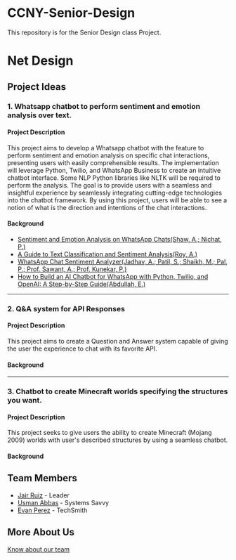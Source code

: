 # CCNY-Senior-Design
This repository is for the Senior Design class Project. 

# Net Design 

## Project Ideas
### 1. Whatsapp chatbot to perform sentiment and emotion analysis over text.
#### Project Description
This project aims to develop a Whatsapp chatbot with the feature to perform sentiment and emotion analysis on specific chat interactions, presenting users with easily comprehensible results.
The implementation will leverage Python, Twilio, and WhatsApp Business to create an intuitive chatbot interface. Some NLP Python libraries like NLTK will be required to perform the analysis. 
The goal is to provide users with a seamless and insightful experience by seamlessly integrating cutting-edge technologies into the chatbot framework. By using this project, users will be able to see a notion of what is the direction and intentions of the chat interactions. 
#### Background
- [Sentiment and Emotion Analysis on WhatsApp Chats(Shaw, A.; Nichat, P.)](https://www.researchgate.net/profile/Ankit-Shaw-5/publication/355961441_Sentiment_and_Emotion_Analysis_on_WhatsApp_Chats/links/6186712707be5f31b74d4c40/Sentiment-and-Emotion-Analysis-on-WhatsApp-Chats.pdf)
- [A Guide to Text Classification and Sentiment Analysis(Roy, A.)](https://towardsdatascience.com/a-guide-to-text-classification-and-sentiment-analysis-2ab021796317)
- [WhatsApp Chat Sentiment Analyzer(Jadhav, A.; Patil, S.; Shaikh, M.; Pal, P.; Prof. Sawant, A.; Prof. Kunekar, P.)](https://d1wqtxts1xzle7.cloudfront.net/95681889/WhatsApp_Chat_Sentiment_Analyzer-libre.pdf?1670918381=&response-content-disposition=inline%3B+filename%3DWhatsApp_Chat_Sentiment_Analyzer.pdf&Expires=1708303614&Signature=KaIsQIoE2nuPujA9aVxntlrYTF-JPPzOiMr-2D3lYqR1OF8sCcvgqGfUfrNCZszpBnx0wequvsjc5dGBvDNpIed60FzLL7Buyk23RrxN-m3NYo1AiUqZ0ecoRvKTmTXIzco4rCjx769PBYVfoSIXLfuZYuyTzeT1hsDScXimF7OhwpJzXQBEF2nvE17oW~A~tFFzi7t~PW-o~i1xfIIvvQ8MQR-DoTbF~a68fzE7ZZuy6MMVyZr-82D-nCVIQQlxDY8dm4A6921D63DmRdKOMCNcJUeeo-2Fk9GxzfMuYOOGBJ6cPaJwvjt4aA1nSzbuXmbAitFcBtRr6rHxmYD8GQ__&Key-Pair-Id=APKAJLOHF5GGSLRBV4ZA)
- [How to Build an AI Chatbot for WhatsApp with Python, Twilio, and OpenAI: A Step-by-Step Guide(Abdullah, E.)](https://www.twilio.com/en-us/blog/ai-chatbot-whatsapp-python-twilio-openai)

---

### 2. Q&A system for API Responses
#### Project Description
This project aims to create a Question and Answer system capable of giving the user the experience to chat with its favorite API.
#### Background

---

### 3. Chatbot to create Minecraft worlds specifying the structures you want.
#### Project Description
This project seeks to give users the ability to create Minecraft (Mojang 2009) worlds with user's described structures by using a seamless chatbot.
#### Background

## Team Members
- [Jair Ruiz](https://github.com/JNikolo) - Leader
- [Usman Abbas](https://github.com/uscod) - Systems Savvy
- [Evan Perez](https://github.com/evanperez444) - TechSmith

## More About Us
[Know about our team](https://docs.google.com/presentation/d/1SBlGVdz81NUZDpsXQ5xZXaC7oOi-OAkKURFXmy4CcT8/edit?usp=sharing)
